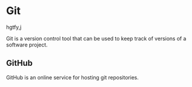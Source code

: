 # Git



hgtfy,j











Git is a version control tool that can be used to keep track of versions of a software project.















## GitHub















GitHub is an online service for hosting git repositories.